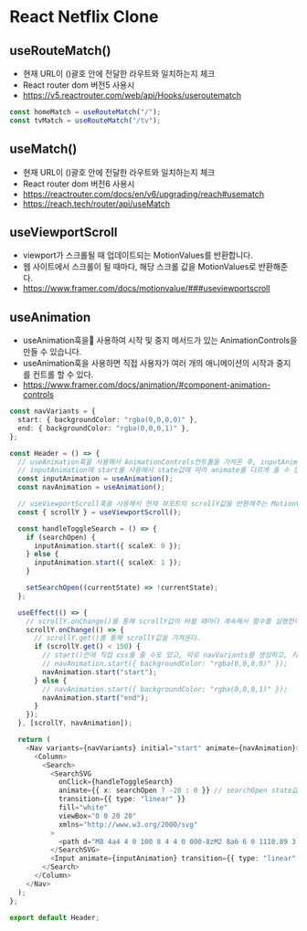 # React Netflix Clone

## useRouteMatch()

- 현재 URL이 ()괄호 안에 전달한 라우트와 일치하는지 체크
- React router dom 버전5 사용시
- https://v5.reactrouter.com/web/api/Hooks/useroutematch

```js
const homeMatch = useRouteMatch("/");
const tvMatch = useRouteMatch("/tv");
```

## useMatch()

- 현재 URL이 ()괄호 안에 전달한 라우트와 일치하는지 체크
- React router dom 버전6 사용시
- https://reactrouter.com/docs/en/v6/upgrading/reach#usematch
- https://reach.tech/router/api/useMatch

## useViewportScroll

- viewport가 스크롤될 때 업데이트되는 MotionValues를 반환합니다.
- 웹 사이트에서 스크롤이 될 때마다, 해당 스크롤 값을 MotionValues로 반환해준다.
- https://www.framer.com/docs/motionvalue/###useviewportscroll

## useAnimation

- useAnimation훅을 사용하여 시작 및 중지 메서드가 있는 AnimationControls을 만들 수 있습니다.
- useAnimation훅을 사용하면 직접 사용자가 여러 개의 애니메이션의 시작과 중지를 컨트롤 할 수 있다.
- https://www.framer.com/docs/animation/#component-animation-controls

```ts
const navVariants = {
  start: { backgroundColor: "rgba(0,0,0,0)" },
  end: { backgroundColor: "rgba(0,0,0,1)" },
};

const Header = () => {
  // useAnimation훅을 사용해서 AnimationControls컨트롤을 가져온 후, inputAnimation을 컴포넌트에 animate prop에 넣는다.
  // inputAnimation에 start를 사용해서 state값에 따라 animate를 다르게 줄 수 있다.
  const inputAnimation = useAnimation();
  const navAnimation = useAnimation();

  // useViewportScroll훅을 사용해서 현재 뷰포트의 scrollY값을 반환해주는 MotionValue를 가져옴
  const { scrollY } = useViewportScroll();

  const handleToggleSearch = () => {
    if (searchOpen) {
      inputAnimation.start({ scaleX: 0 });
    } else {
      inputAnimation.start({ scaleX: 1 });
    }

    setSearchOpen((currentState) => !currentState);
  };

  useEffect(() => {
    // scrollY.onChange()를 통해 scrollY값이 바뀔 때마다 계속해서 함수를 실행한다.
    scrollY.onChange(() => {
      // scrollY.get()를 통해 scrollY값을 가져온다.
      if (scrollY.get() < 150) {
        // start()안에 직접 css를 줄 수도 있고, 따로 navVariants를 생성하고, 키 값 start 또는 end를 줄 수도 있다.
        // navAnimation.start({ backgroundColor: "rgba(0,0,0,0)" });
        navAnimation.start("start");
      } else {
        // navAnimation.start({ backgroundColor: "rgba(0,0,0,1)" });
        navAnimation.start("end");
      }
    });
  }, [scrollY, navAnimation]);

  return (
    <Nav variants={navVariants} initial="start" animate={navAnimation}>
      <Column>
        <Search>
          <SearchSVG
            onClick={handleToggleSearch}
            animate={{ x: searchOpen ? -20 : 0 }} // searchOpen state값에 따라 다른 animate를 줄 수 있다.
            transition={{ type: "linear" }}
            fill="white"
            viewBox="0 0 20 20"
            xmlns="http://www.w3.org/2000/svg"
          >
            <path d="M8 4a4 4 0 100 8 4 4 0 000-8zM2 8a6 6 0 1110.89 3.476l4.817 4.817a1 1 0 01-1.414 1.414l-4.816-4.816A6 6 0 012 8z" clipRule="evenodd"></path>
          </SearchSVG>
          <Input animate={inputAnimation} transition={{ type: "linear" }} type="text" placeholder="Search for movie or tv show" />
        </Search>
      </Column>
    </Nav>
  );
};

export default Header;
```
